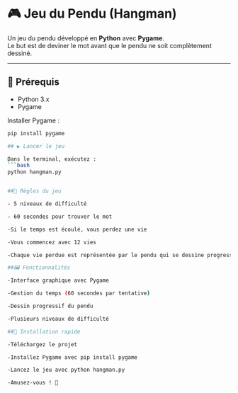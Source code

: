 # 🎮 Jeu du Pendu (Hangman)

Un jeu du pendu développé en **Python** avec **Pygame**.  
Le but est de deviner le mot avant que le pendu ne soit complètement dessiné.

---

## 🚀 Prérequis

- Python 3.x
- Pygame

Installer Pygame :
```bash
pip install pygame

## ▶️ Lancer le jeu

Dans le terminal, exécutez :
```bash
python hangman.py


##🎯 Règles du jeu

- 5 niveaux de difficulté

- 60 secondes pour trouver le mot

-Si le temps est écoulé, vous perdez une vie

-Vous commencez avec 12 vies

-Chaque vie perdue est représentée par le pendu qui se dessine progressivement

##🖼️ Fonctionnalités

-Interface graphique avec Pygame

-Gestion du temps (60 secondes par tentative)

-Dessin progressif du pendu

-Plusieurs niveaux de difficulté

##📌 Installation rapide

-Téléchargez le projet

-Installez Pygame avec pip install pygame

-Lancez le jeu avec python hangman.py

-Amusez-vous ! 🎉